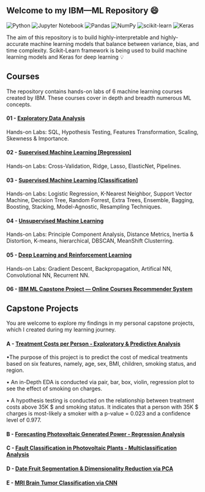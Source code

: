 ## Welcome to my IBM—ML Repository :smile:
![Python](https://img.shields.io/badge/python-3670A0?style=for-the-badge&logo=python&logoColor=ffdd54)
![Jupyter Notebook](https://img.shields.io/badge/jupyter-%23FA0F00.svg?style=for-the-badge&logo=jupyter&logoColor=white)
![Pandas](https://img.shields.io/badge/pandas-%23150458.svg?style=for-the-badge&logo=pandas&logoColor=white)
![NumPy](https://img.shields.io/badge/numpy-%23013243.svg?style=for-the-badge&logo=numpy&logoColor=white)
![scikit-learn](https://img.shields.io/badge/scikit--learn-%23F7931E.svg?style=for-the-badge&logo=scikit-learn&logoColor=white)
![Keras](https://img.shields.io/badge/Keras-%23D00000.svg?style=for-the-badge&logo=Keras&logoColor=white)

The aim of this repository is to build highly-interpretable and highly-accurate machine learning models that balance between variance, bias, and time complexity. Scikit-Learn framework is being used to build machine learning models and Keras for deep learning :bulb:

## Courses

The repository contains hands-on labs of 6 machine learning courses created by IBM. These courses cover in depth and breadth numerous ML concepts.

#### 01 - [Exploratory Data Analysis](https://github.com/KAFSALAH/IBM_MachineLearning/tree/main/01%20-%20Exploratory%20Data%20Analysis)
Hands-on Labs: SQL, Hypothesis Testing, Features Transformation, Scaling, Skewness & Importance.

#### 02 - [Supervised Machine Learning [Regression]](https://github.com/KAFSALAH/IBM_MachineLearning/tree/main/02%20-%20Supervised%20Machine%20Learning%20%5BRegression%5D)
Hands-on Labs: Cross-Validation, Ridge, Lasso, ElasticNet, Pipelines.

#### 03 - [Supervised Machine Learning [Classification]](https://github.com/KAFSALAH/IBM_MachineLearning/tree/main/03%20-%20Supervised%20Machine%20Learning%20%5BClassification%5D)
Hands-on Labs: Logistic Regression, K-Nearest Neighbor, Support Vector Machine, Decision Tree, Random Forrest, Extra Trees, Ensemble, Bagging, Boosting, Stacking, Model-Agnostic, Resampling Techniques.

#### 04 - [Unsupervised Machine Learning](https://github.com/KAFSALAH/IBM_MachineLearning/tree/main/04%20-%20Unsupervised%20Machine%20Learning)
Hands-on Labs: Principle Component Analysis, Distance Metrics, Inertia & Distortion, K-means, hierarchical, DBSCAN, MeanShift Clusterring.
 
#### 05 - [Deep Learning and Reinforcement Learning](https://github.com/KAFSALAH/IBM_MachineLearning/tree/main/05%20-%20Deep%20Learning%20and%20Reinforcement%20Learning)
Hands-on Labs: Gradient Descent, Backpropagation, Artifical NN, Convolutional NN, Recurrent NN.

#### 06 - [IBM ML Capstone Project — Online Courses Recommender System](https://github.com/KAFSALAH/IBM_MachineLearning/tree/main/06%20-%20Recommender%20Systems)

## Capstone Projects
You are welcome to explore my findings in my personal capstone projects, which I created during my learning journey.

#### A - [Treatment Costs per Person - Exploratory & Predictive Analysis](https://github.com/KAFSALAH/IBM_MachineLearning/blob/main/01%20-%20Exploratory%20Data%20Analysis/F%20-%20Treatment%20Costs%20per%20Person%20-%20Exploratory%20%26%20Predictive%20Analysis.ipynb)

•The purpose of this project is to predict the cost of medical treatments based on six features, namely, age, sex, BMI, children, smoking status, and region.

• An in-Depth EDA is conducted via pair, bar, box, violin, regression plot to see the effect of smoking on charges.

• A hypothesis testing is conducted on the relationship between treatment costs above 35K $ and smoking status. It indicates that a person with 35K $ charges is most-likely a smoker with a p-value = 0.023 and a confidence level of 0.977.

#### B - [Forecasting Photovoltaic Generated Power - Regression Analysis](https://github.com/KAFSALAH/IBM_MachineLearning/blob/main/02%20-%20Supervised%20Machine%20Learning%20%5BRegression%5D/F%20-%20Forecasting%20Photovoltaic%20Generated%20Power.ipynb)

#### C - [Fault Classification in Photovoltaic Plants - Multiclassification Analysis](https://github.com/KAFSALAH/IBM_MachineLearning/blob/main/03%20-%20Supervised%20Machine%20Learning%20%5BClassification%5D/J%20-%20Fault%20Classification%20in%20Photovoltaic%20Plants.ipynb)

#### D - [Date Fruit Segmentation & Dimensionality Reduction via PCA](https://github.com/KAFSALAH/IBM_MachineLearning/blob/main/04%20-%20Unsupervised%20Machine%20Learning/F%20-%20Date%20Fruit%20Segmentation%20%26%20Dimensionality%20Reduction%20via%20PCA.ipynb)

#### E -  [MRI Brain Tumor Classification via CNN](https://github.com/KAFSALAH/IBM_MachineLearning/blob/main/05%20-%20Deep%20Learning%20and%20Reinforcement%20Learning/J%20-%20MRI%20Brain%20Tumor%20Classification%20via%20CNN.ipynb)
